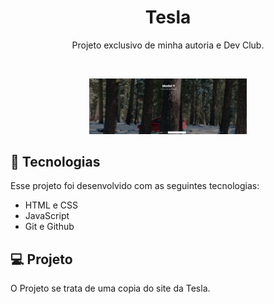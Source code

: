 <h1 align="center"> Tesla </h1>

<p align="center">
Projeto exclusivo de minha autoria e Dev Club.
</p>

<br>

<p align="center">
  <img alt="Página inicial" src="./img/bg.png" width="50%">
</p>

## 🚀 Tecnologias

Esse projeto foi desenvolvido com as seguintes tecnologias:

- HTML e CSS
- JavaScript
- Git e Github

## 💻 Projeto

O Projeto se trata de uma copia do site da Tesla.